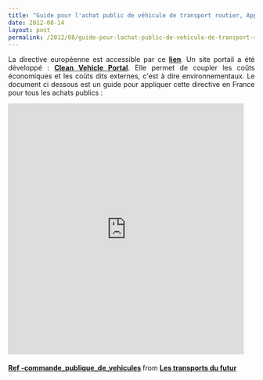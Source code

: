 ```yaml
---
title: "Guide pour l'achat public de véhicule de transport routier, Application de la Directive Européenne Véhicule Propre et Econome"""
date: 2012-08-14
layout: post
permalink: /2012/08/guide-pour-lachat-public-de-vehicule-de-transport-routier-application-de-la-directive-europeenne-veh.html
---
```


<p style="text-align: justify;">La directive européenne est accessible par ce <a href="http://ec.europa.eu/transport/urban/vehicles/directive/directive_en.htm" target="_blank"><strong>lien</strong></a>. Un site portail a été développé : <a href="http://www.cleanvehicle.eu/" target="_blank"><strong>Clean Vehicle Portal</strong></a>. Elle permet de coupler les coûts économiques et les coûts dits externes, c'est à dire environnementaux. Le document ci dessous est un guide pour appliquer cette directive en France pour tous les achats publics :</p> <p><iframe frameborder="0" height="511" marginheight="0" marginwidth="0" scrolling="no" src="http://www.slideshare.net/slideshow/embed_code/13563173" style="border: 1px solid #CCC; border-width: 1px 1px 0; margin-bottom: 5px;" width="479"> </iframe></p> <div style="margin-bottom: 5px;"><strong> <a href="http://www.slideshare.net/transportsdufutur/ref-commandepubliquedevehicules" target="_blank" title="Ref -commande_publique_de_vehicules">Ref -commande_publique_de_vehicules</a> </strong> from <strong><a href="http://www.slideshare.net/transportsdufutur" target="_blank">Les transports du futur</a></strong></div>